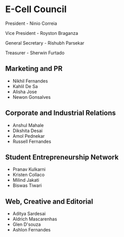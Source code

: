 # E-Cell Council


President - Ninio Correia

Vice President - Royston Braganza

General Secretary - Rishubh Parsekar

Treasurer - Sherwin Furtado


Marketing and PR
----------------

* Nikhil Fernandes
* Kahlil De Sa
* Alisha Jose
* Newon Gonsalves


Corporate and Industrial Relations
----------------------------------

* Anshul Mahale
* Dikshita Desai
* Amol Pednekar
* Russell Fernandes


Student Entrepreneurship Network
--------------------------------

* Pranav Kulkarni
* Kristen Collaco
* Milind Jakati
* Biswas Tiwari


Web, Creative and Editorial
---------------------------

* Aditya Sardesai
* Aldrich Mascarenhas
* Glen D'souza
* Ashlon Fernandes

